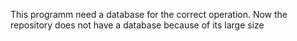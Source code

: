 This programm need a database for the correct operation. Now the repository does not have a database because of its large size
